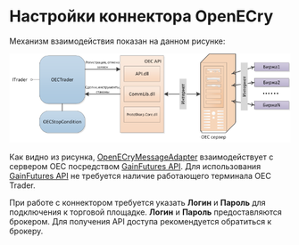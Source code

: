 # Настройки коннектора OpenECry

Механизм взаимодействия показан на данном рисунке:

![OECTrader](../images/OECTrader.png)

Как видно из рисунка, [OpenECryMessageAdapter](../api/StockSharp.OpenECry.OpenECryMessageAdapter.html) взаимодействует с сервером OEC посредством [GainFutures API](https://gainfutures.com/gainfuturesapi). Для использования [GainFutures API](https://gainfutures.com/gainfuturesapi) не требуется наличие работающего терминала OEC Trader.

При работе с коннектором требуется указать **Логин** и **Пароль** для подключения к торговой площадке. **Логин** и **Пароль** предоставляются брокером. Для получения API доступа рекомендуется обратиться к брокеру.
